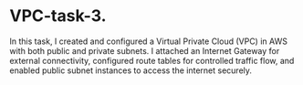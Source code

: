 # VPC-task-3.
In this task, I created and configured a Virtual Private Cloud (VPC) in AWS with both public and private subnets. I attached an Internet Gateway for external connectivity, configured route tables for controlled traffic flow, and enabled public subnet instances to access the internet securely.
